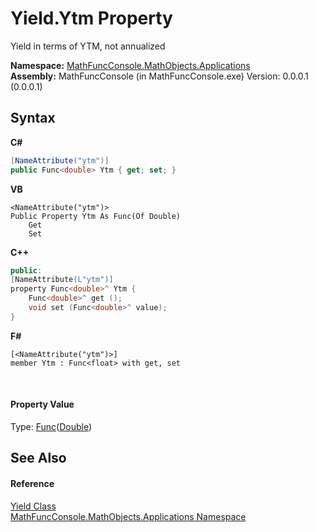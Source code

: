 # Yield.Ytm Property 
 

Yield in terms of YTM, not annualized

**Namespace:**&nbsp;<a href="d9e4b2f9-9258-2f31-ca55-43e6b838bbc3">MathFuncConsole.MathObjects.Applications</a><br />**Assembly:**&nbsp;MathFuncConsole (in MathFuncConsole.exe) Version: 0.0.0.1 (0.0.0.1)

## Syntax

**C#**<br />
``` C#
[NameAttribute("ytm")]
public Func<double> Ytm { get; set; }
```

**VB**<br />
``` VB
<NameAttribute("ytm")>
Public Property Ytm As Func(Of Double)
	Get
	Set
```

**C++**<br />
``` C++
public:
[NameAttribute(L"ytm")]
property Func<double>^ Ytm {
	Func<double>^ get ();
	void set (Func<double>^ value);
}
```

**F#**<br />
``` F#
[<NameAttribute("ytm")>]
member Ytm : Func<float> with get, set

```

<br />

#### Property Value
Type: <a href="http://msdn2.microsoft.com/en-us/library/bb534960" target="_blank">Func</a>(<a href="http://msdn2.microsoft.com/en-us/library/643eft0t" target="_blank">Double</a>)

## See Also


#### Reference
<a href="cf21bca7-6798-93de-434e-72a827d05327">Yield Class</a><br /><a href="d9e4b2f9-9258-2f31-ca55-43e6b838bbc3">MathFuncConsole.MathObjects.Applications Namespace</a><br />